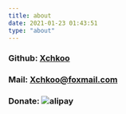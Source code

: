 ```yaml
---
title: about
date: 2021-01-23 01:43:51
type: "about"
---
```


### Github: [Xchkoo](https://www.github.com/Xchkoo)

### Mail: Xchkoo@foxmail.com

### Donate: <img src = "/img/donate.jpg" alt = "alipay" />